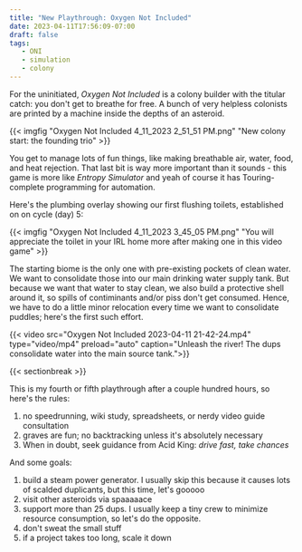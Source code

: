 ```yaml
---
title: "New Playthrough: Oxygen Not Included"
date: 2023-04-11T17:56:09-07:00
draft: false
tags:
   - ONI
   - simulation
   - colony
---
```


For the uninitiated, *Oxygen Not Included* is a colony builder
with the titular catch: you don't get to breathe for free. A
bunch of very helpless colonists are printed by a machine inside
the depths of an asteroid.

{{< imgfig "Oxygen Not Included 4_11_2023 2_51_51 PM.png" "New colony start: the founding trio" >}}

You get to manage lots of fun things,
like making breathable air, water, food, and heat rejection. That
last bit is way more important than it sounds - this game is more
like *Entropy Simulator* and yeah of course it has Touring-complete
programming for automation.

Here's the plumbing overlay showing our first flushing toilets, established on on cycle (day) 5:

{{< imgfig "Oxygen Not Included 4_11_2023 3_45_05 PM.png" "You will appreciate the toilet in your IRL home more after making one in this video game" >}}

The starting biome is the only one with pre-existing pockets of clean
water. We want to consolidate those into our main drinking water
supply tank. But because we want that water to stay clean, we also
build a protective shell around it, so spills of contiminants and/or
piss don't get consumed. Hence, we have to do a little minor
relocation every time we want to consolidate puddles; here's the first
such effort.

{{< video src="Oxygen Not Included 2023-04-11 21-42-24.mp4" type="video/mp4" preload="auto" caption="Unleash the river! The dups consolidate water into the main source tank.">}}

{{< sectionbreak >}}

This is my fourth or fifth playthrough after a couple hundred hours,
so here's the rules:

1. no speedrunning, wiki study, spreadsheets, or nerdy video guide consultation
2. graves are fun; no backtracking unless it's absolutely necessary
3. When in doubt, seek guidance from Acid King: *drive fast, take chances*

And some goals:

1. build a steam power generator. I usually skip this because it causes
   lots of scalded duplicants, but this time, let's gooooo
2. visit other asteroids via spaaaaace
3. support more than 25 dups. I usually keep a tiny crew to minimize
   resource consumption, so let's do the opposite.
4. don't sweat the small stuff
5. if a project takes too long, scale it down
